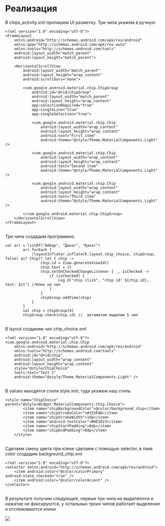 # Реализация

В chips\_activity.xml пропишем UI разметку. Три чипа укажем в ручную

```
<?xml version="1.0" encoding="utf-8"?>
<FrameLayout
    xmlns:android="http://schemas.android.com/apk/res/android"
    xmlns:app="http://schemas.android.com/apk/res-auto"
    xmlns:tools="http://schemas.android.com/tools"
    android:layout_width="match_parent"
    android:layout_height="match_parent">

    <HorizontalScrollView
        android:layout_width="match_parent"
        android:layout_height="wrap_content"
        android:scrollbars="none">

        <com.google.android.material.chip.ChipGroup
            android:id="@+id/chipGroup"
            android:layout_width="match_parent"
            android:layout_height="wrap_content"
            app:selectionRequired="true"
            app:singleLine="true"
            app:singleSelection="true">

            <com.google.android.material.chip.Chip
                android:layout_width="wrap_content"
                android:layout_height="wrap_content"
                android:text="First item"
                android:theme="@style/Theme.MaterialComponents.Light" />

            <com.google.android.material.chip.Chip
                android:layout_width="wrap_content"
                android:layout_height="wrap_content"
                android:text="Second item"
                android:theme="@style/Theme.MaterialComponents.Light" />

            <com.google.android.material.chip.Chip
                android:layout_width="wrap_content"
                android:layout_height="wrap_content"
                android:text="Third item"
                android:theme="@style/Theme.MaterialComponents.Light" />

        </com.google.android.material.chip.ChipGroup>
    </HorizontalScrollView>
</FrameLayout>
```

![](data:image/gif;base64,R0lGODlhAQABAPABAP///wAAACH5BAEKAAAALAAAAAABAAEAAAICRAEAOw==)![](data:image/gif;base64,R0lGODlhAQABAPABAP///wAAACH5BAEKAAAALAAAAAABAAEAAAICRAEAOw== "Click and drag to move")

Три чипа создадим программно

```
val arr = listOf("Айбар", "Данат", "Қанат")
        arr.forEach {
            (layoutInflater.inflate(R.layout.chip_choice, chipGroup, false) as? Chip)?.let { chip ->
                chip.id = View.generateViewId()
                chip.text = it
                chip.setOnCheckedChangeListener { _, isChecked ->
                    if (isChecked) {
                        Log.d("chip click", "chip id: ${chip.id}, text: $it") //Клик на чип
                    }
                }
                chipGroup.addView(chip)
            }
        }
        val chip = chipGroup[4] 
        chipGroup.check(chip.id) //  автоматом выделим 5 чип
```

![](data:image/gif;base64,R0lGODlhAQABAPABAP///wAAACH5BAEKAAAALAAAAAABAAEAAAICRAEAOw==)![](data:image/gif;base64,R0lGODlhAQABAPABAP///wAAACH5BAEKAAAALAAAAAABAAEAAAICRAEAOw== "Click and drag to move")

В layout созданим чип chip\_choice.xml

```
<?xml version="1.0" encoding="utf-8"?>
<com.google.android.material.chip.Chip
    xmlns:android="http://schemas.android.com/apk/res/android"
    xmlns:tools="http://schemas.android.com/tools"
    android:id="@+id/chip"
    android:layout_width="wrap_content"
    android:layout_height="wrap_content"
    style="@style/ChipChoice"
    tools:text="Test 1"
    android:theme="@style/Theme.MaterialComponents.Light" />
```

![](data:image/gif;base64,R0lGODlhAQABAPABAP///wAAACH5BAEKAAAALAAAAAABAAEAAAICRAEAOw==)![](data:image/gif;base64,R0lGODlhAQABAPABAP///wAAACH5BAEKAAAALAAAAAABAAEAAAICRAEAOw== "Click and drag to move")

В values находятся стили style.xml, туда укажем наш стиль

```
<style name="ChipChoice" parent="@style/Widget.MaterialComponents.Chip.Choice">
        <item name="chipBackgroundColor">@color/background_chip</item>
        <item name="chipStrokeColor">#333FA6</item>
        <item name="chipStrokeWidth">1dp</item>
        <item name="android:textColor">#0E1023</item>
        <item name="chipStartPadding">8dp</item>
        <item name="chipEndPadding">8dp</item>
    </style>
```

![](data:image/gif;base64,R0lGODlhAQABAPABAP///wAAACH5BAEKAAAALAAAAAABAAEAAAICRAEAOw==)![](data:image/gif;base64,R0lGODlhAQABAPABAP///wAAACH5BAEKAAAALAAAAAABAAEAAAICRAEAOw== "Click and drag to move")

Сделаем смену цвета при клике сделаем с помощью selector, в паке color создадим background\_chip.xml

```
<?xml version="1.0" encoding="utf-8"?>
<selector xmlns:android="http://schemas.android.com/apk/res/android">
    <item android:color="@color/colorPrimary" android:state_checked="true" />
    <item android:color="@color/colorAccent" />
</selector>
```

![](data:image/gif;base64,R0lGODlhAQABAPABAP///wAAACH5BAEKAAAALAAAAAABAAEAAAICRAEAOw==)![](data:image/gif;base64,R0lGODlhAQABAPABAP///wAAACH5BAEKAAAALAAAAAABAAEAAAICRAEAOw== "Click and drag to move")

В результате получим следующее, первые три чипа не выделяются и нажатие не фиксируются, у остальных троих чипов работает выделение и отслеживаются клики

![](https://ucarecdn.com/8d2cf0e6-9042-4c8a-82da-e9cc0709136d/)![](data:image/gif;base64,R0lGODlhAQABAPABAP///wAAACH5BAEKAAAALAAAAAABAAEAAAICRAEAOw== "Click and drag to move")
